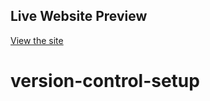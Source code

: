 ## Live Website Preview

[View the site](https://max-aref.github.io/version-control-setup/)

# version-control-setup
